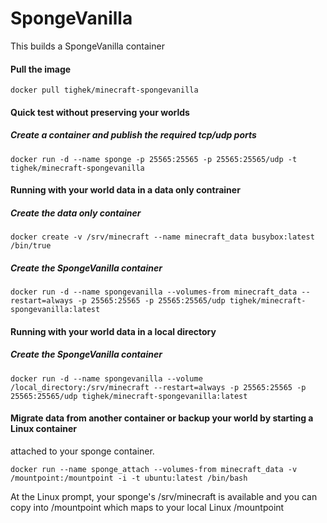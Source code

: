 # SpongeVanilla

This builds a SpongeVanilla container

#### Pull the image
```
docker pull tighek/minecraft-spongevanilla
```

#### Quick test without preserving your worlds

##### Create a container and publish the required tcp/udp ports
```
docker run -d --name sponge -p 25565:25565 -p 25565:25565/udp -t tighek/minecraft-spongevanilla
```

#### Running with your world data in a data only contrainer

##### Create the data only container
```
docker create -v /srv/minecraft --name minecraft_data busybox:latest /bin/true
```

##### Create the SpongeVanilla container
```
docker run -d --name spongevanilla --volumes-from minecraft_data --restart=always -p 25565:25565 -p 25565:25565/udp tighek/minecraft-spongevanilla:latest
```

#### Running with your world data in a local directory

##### Create the SpongeVanilla container
```
docker run -d --name spongevanilla --volume /local_directory:/srv/minecraft --restart=always -p 25565:25565 -p 25565:25565/udp tighek/minecraft-spongevanilla:latest
```

#### Migrate data from another container or backup your world by starting a Linux container 
attached to your sponge container.
```
docker run --name sponge_attach --volumes-from minecraft_data -v /mountpoint:/mountpoint -i -t ubuntu:latest /bin/bash
```

At the Linux prompt, your sponge's /srv/minecraft is available and you can copy into /mountpoint 
which maps to your local Linux /mountpoint



